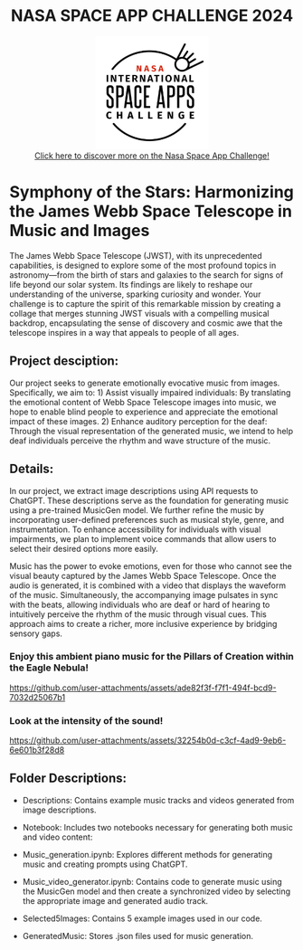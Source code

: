 <h1 align="center">
  NASA SPACE APP CHALLENGE 2024
</h1>

<div id="badges" align="center">
    <img img src="Logo/logo.jpeg" width="200" height="200"/>
</div>

<div id="badges" align="center">
  <a href="https://www.spaceappschallenge.org/nasa-space-apps-2024/">
    Click here to discover more on the Nasa Space App Challenge!
  </a>
</div>

# Symphony of the Stars: Harmonizing the James Webb Space Telescope in Music and Images

The James Webb Space Telescope (JWST), with its unprecedented capabilities, is designed to explore some of the most profound topics in astronomy—from the birth of stars and galaxies to the search for signs of life beyond our solar system. Its findings are likely to reshape our understanding of the universe, sparking curiosity and wonder. Your challenge is to capture the spirit of this remarkable mission by creating a collage that merges stunning JWST visuals with a compelling musical backdrop, encapsulating the sense of discovery and cosmic awe that the telescope inspires in a way that appeals to people of all ages.

## Project desciption:

Our project seeks to generate emotionally evocative music from images. Specifically, we aim to: 1) Assist visually impaired individuals: By translating the emotional content of Webb Space Telescope images into music, we hope to enable blind people to experience and appreciate the emotional impact of these images. 2) Enhance auditory perception for the deaf: Through the visual representation of the generated music, we intend to help deaf individuals perceive the rhythm and wave structure of the music.

## Details:

In our project, we extract image descriptions using API requests to ChatGPT. These descriptions serve as the foundation for generating music using a pre-trained MusicGen model. We further refine the music by incorporating user-defined preferences such as musical style, genre, and instrumentation. To enhance accessibility for individuals with visual impairments, we plan to implement voice commands that allow users to select their desired options more easily.

Music has the power to evoke emotions, even for those who cannot see the visual beauty captured by the James Webb Space Telescope. Once the audio is generated, it is combined with a video that displays the waveform of the music. Simultaneously, the accompanying image pulsates in sync with the beats, allowing individuals who are deaf or hard of hearing to intuitively perceive the rhythm of the music through visual cues. This approach aims to create a richer, more inclusive experience by bridging sensory gaps.


### Enjoy this ambient piano music for the Pillars of Creation within the Eagle Nebula!





https://github.com/user-attachments/assets/ade82f3f-f7f1-494f-bcd9-7032d25067b1





### Look at the intensity of the sound!





https://github.com/user-attachments/assets/32254b0d-c3cf-4ad9-9eb6-6e601b3f28d8





## Folder Descriptions:

- Descriptions: Contains example music tracks and videos generated from image descriptions.

- Notebook: Includes two notebooks necessary for generating both music and video content:

- Music_generation.ipynb: Explores different methods for generating music and creating prompts using ChatGPT.

- Music_video_generator.ipynb: Contains code to generate music using the MusicGen model and then create a synchronized video by selecting the appropriate image and generated audio track.

- Selected5Images: Contains 5 example images used in our code.

- GeneratedMusic: Stores .json files used for music generation.

